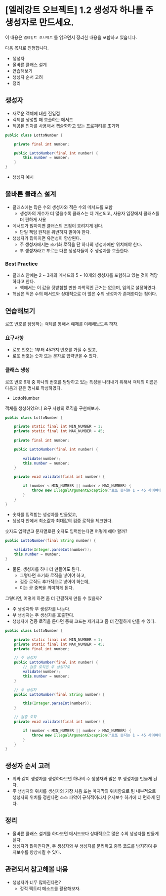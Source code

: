 # [엘레강트 오브젝트] 1.2 생성자 하나를 주 생성자로 만드세요.

이 내용은 `엘레강트 오브젝트` 를 읽으면서 정리한 내용을 포함하고 있습니다.

다음 목차로 진행합니다.

- 생성자
- 올바른 클래스 설계
- 연습해보기
- 생성자 순서 고려
- 정리



## 생성자

- 새로운 객체에 대한 진입점
- 객체를 생성할 때 호출하는 메서드
- 제공된 인자를 사용해서 캡슐화하고 있는 프로퍼티를 초기화



```java
public class LottoNumber {

    private final int number;

    public LottoNumber(final int number) {
        this.number = number;
    }
}
```

- 생성자 예시



## 올바른 클래스 설계

- 클래스에는 많은 수의 생성자와 적은 수의 메서드를 포함
  - 생성자의 개수가 더 많을수록 클래스는 더 개선되고, 사용자 입장에서 클래스를 더 편하게 사용
- 메서드가 많아지면 클래스의 초점이 흐려지게 된다.
  - 단일 책임 원칙을 위반하지 말아야 한다.
- 생성자가 많아지면 유연성이 향상된다.
  - 주 생성자에서는 초기화 로직을 단 하나의 생성자에만 위치해야 한다.
  - 부 생성자라고 부르는 다른 생성자들이 주 생성자를 호출한다.




### Best Practice

- 클래스 안에는 2 ~ 3개의 메서드와 5 ~ 10개의 생성자를 포함하고 있는 것이 적당하다고 한다.
  - 책에서는 이 값을 뒷받침할 만한 과학적인 근거는 없으며, 임의로 설정하였다.
- 핵심은 적은 수의 메서드와 상대적으로 더 많은 수의 생성자가 존재한다는 점이다.



## 연습해보기

로또 번호를 담당하는 객체를 통해서 예제를 이해해보도록 하자.



### 요구사항

- 로또 번호는 1부터 45까지 번호를 가질 수 있고, 
- 로또 번호는 숫자 또는 문자로 입력받을 수 있다.



### 클래스 생성

로또 번호 6개 중 하나의 번호를 담당하고 있는 특성을 나타내기 위해서 객체의 이름은 다음과 같은 명사로 작성하였다.

- LottoNumber

객체를 생성하였으니 요구 사항의 로직을 구현해보자.

```java
public class LottoNumber {

    private static final int MIN_NUMBER = 1;
    private static final int MAX_NUMBER = 45;
  
    private final int number;

    public LottoNumber(final int number) {
        
        validate(number);
        this.number = number;
    }

    private void validate(final int number) {

        if (number < MIN_NUMBER || number > MAX_NUMBER) {
            throw new IllegalArgumentException("로또 숫자는 1 ~ 45 사이여야 합니다.");
        }
    }
}
```

- 숫자를 입력받는 생성자를 만들었고,
- 생성자 안에서 최소값과 최대값의 검증 로직을 체크한다.

숫자도 입력받고 문자열로된 숫자도 입력받는다면 어떻게 해야 할까?

```java
public LottoNumber(final String number) {
        
	validate(Integer.parseInt(number));
	this.number = number;
}
```

- 물론, 생성자를 하나 더 만들어도 된다.
  - 그렇다면 초기화 로직을 넣어야 하고,
  - 검증 로직도 추가적으로 넣어야 하는데,
  - 이는 곧 중복을 의미하게 된다.

그렇다면, 어떻게 하면 좀 더 간결하게 만들 수 있을까?

- 주 생성자와 부 생성자를 나눈다.
- 부 생성자는 주 생성자를 호출한다.
- 생성자에 검증 로직을 둔다면 중복 코드는 제거되고 좀 더 간결하게 만들 수 있다.

```java
public class LottoNumber {

    private static final int MIN_NUMBER = 1;
    private static final int MAX_NUMBER = 45;
    private final int number;

  	// 주 생성자
    public LottoNumber(final int number) {
        // 검증 로직은 주 생성자로
        validate(number);
        this.number = number;
    }

  	// 부 생성자
    public LottoNumber(final String number) {

        this(Integer.parseInt(number));
    }

  	// 검증 로직
    private void validate(final int number) {

        if (number < MIN_NUMBER || number > MAX_NUMBER) {
            throw new IllegalArgumentException("로또 숫자는 1 ~ 45 사이여야 합니다.");
        }
    }
}
```



## 생성자 순서 고려

- 위와 같이 생성자를 생성하다보면 하나의 주 생성자와 많은 부 생성자를 만들게 된다.
- 주 생성자의 위치를 생성자의 가장 처음 또는 마지막의 위치함으로 팀 내부적으로 생성자의 위치를 정한다면 소스 파악이 규칙적이라서 유지보수 하기에 더 편하게 된다.



## 정리

- 올바른 클래스 설계를 하다보면 메서드보다 상대적으로 많은 수의 생성자를 만들게 된다.
- 생성자가 많아진다면, 주 생성자와 부 생성자를 분리하고 중복 코드를 방지하여 유지보수를 향상시킬 수 있다.





## 관련되서 참고해볼 내용

- 생성자가 너무 많아진다면?
  - 정적 팩토리 메소드를 활용해보자.